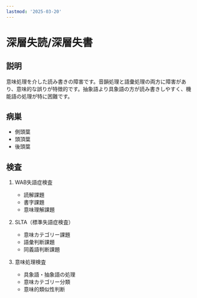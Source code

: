 ```yaml
---
lastmod: '2025-03-20'
---
```


# 深層失読/深層失書

## 説明

意味処理を介した読み書きの障害です。音韻処理と語彙処理の両方に障害があり、意味的な誤りが特徴的です。抽象語より具象語の方が読み書きしやすく、機能語の処理が特に困難です。

## 病巣

- 側頭葉
- 頭頂葉
- 後頭葉

## 検査

1. WAB失語症検査

   - 読解課題
   - 書字課題
   - 意味理解課題

2. SLTA（標準失語症検査）

   - 意味カテゴリー課題
   - 語彙判断課題
   - 同義語判断課題

3. 意味処理検査
   - 具象語・抽象語の処理
   - 意味カテゴリー分類
   - 意味的類似性判断
